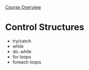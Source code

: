 [Course Overview](../overview.md)
# Control Structures
* try/catch
* while
* do..while
* for loops
* foreach loops